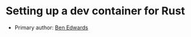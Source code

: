 # Setting up a dev container for Rust

* Primary author: [Ben Edwards](https://github.com/bkedwards)